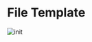# File Template

![init](https://github.com/Noyoungj/FileTemplate/assets/68863717/49d5ab92-06aa-4685-ad55-b416f6a699b1)
